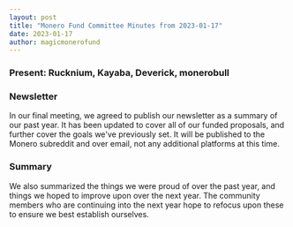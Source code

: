 ```yaml
---
layout: post
title: "Monero Fund Committee Minutes from 2023-01-17"
date: 2023-01-17
author: magicmonerofund
---
```


### Present: Rucknium, Kayaba, Deverick, monerobull

### Newsletter

In our final meeting, we agreed to publish our newsletter as a summary of our past year. It has been updated to cover all of our funded proposals, and further cover the goals we've previously set. It will be published to the Monero subreddit and over email, not any additional platforms at this time.

### Summary

We also summarized the things we were proud of over the past year, and things we hoped to improve upon over the next year. The community members who are continuing into the next year hope to refocus upon these to ensure we best establish ourselves.
